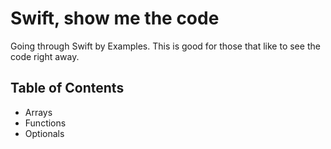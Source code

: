 # Swift, show me the code
Going through Swift by Examples. This is good for those that like to see the code right away.

## Table of Contents ##
* Arrays
* Functions
* Optionals
